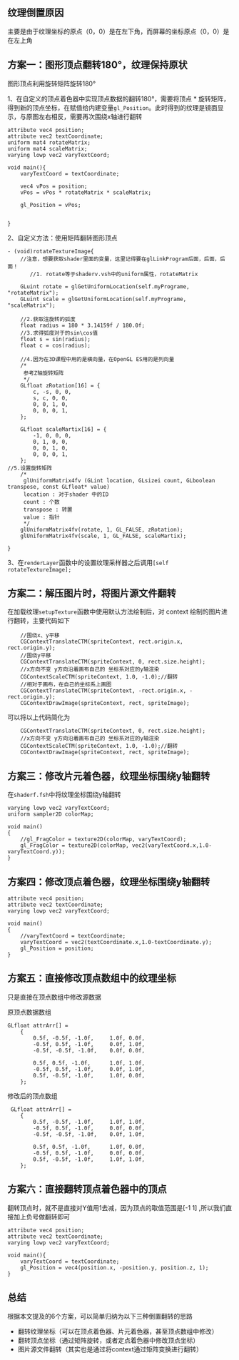 ## 纹理倒置原因

主要是由于纹理坐标的原点（0，0）是在左下角，而屏幕的坐标原点（0，0）是在左上角

## 方案一：图形顶点翻转180°，纹理保持原状

图形顶点利用旋转矩阵旋转180°

1、在自定义的顶点着色器中实现顶点数据的翻转180°，需要将顶点 * 旋转矩阵，得到新的顶点坐标，在赋值给内建变量`gl_Position`。此时得到的纹理是镜面显示，与原图左右相反，需要再次围绕x轴进行翻转

```
attribute vec4 position;
attribute vec2 textCoordinate;
uniform mat4 rotateMatrix;
uniform mat4 scaleMatrix;
varying lowp vec2 varyTextCoord;

void main(){
    varyTextCoord = textCoordinate;
    
    vec4 vPos = position;
    vPos = vPos * rotateMatrix * scaleMatrix;
    
    gl_Position = vPos;
    
    
}
```

2、自定义方法：使用矩阵翻转图形顶点

```
- (void)rotateTextureImage{
    //注意，想要获取shader里面的变量，这里记得要在glLinkProgram后面，后面，后面！
       //1. rotate等于shaderv.vsh中的uniform属性，rotateMatrix
    
    GLuint rotate = glGetUniformLocation(self.myPrograme, "rotateMatrix");
    GLuint scale = glGetUniformLocation(self.myPrograme, "scaleMatrix");
    
    //2.获取渲旋转的弧度
    float radius = 180 * 3.14159f / 180.0f;
    //3.求得弧度对于的sin\cos值
    float s = sin(radius);
    float c = cos(radius);
    
    //4.因为在3D课程中用的是横向量，在OpenGL ES用的是列向量
    /*
     参考Z轴旋转矩阵
     */
    GLfloat zRotation[16] = {
        c, -s, 0, 0,
        s, c, 0, 0,
        0, 0, 1, 0,
        0, 0, 0, 1,
    };
    
    GLfloat scaleMartix[16] = {
        -1, 0, 0, 0,
        0, 1, 0, 0,
        0, 0, 1, 0,
        0, 0, 0, 1,
    };
//5.设置旋转矩阵
    /*
     glUniformMatrix4fv (GLint location, GLsizei count, GLboolean transpose, const GLfloat* value)
     location : 对于shader 中的ID
     count : 个数
     transpose : 转置
     value : 指针
     */
    glUniformMatrix4fv(rotate, 1, GL_FALSE, zRotation);
    glUniformMatrix4fv(scale, 1, GL_FALSE, scaleMartix);
    
}
```

3、在`renderLayer`函数中的设置纹理采样器之后调用`[self rotateTextureImage];`

## 方案二：解压图片时，将图片源文件翻转

在加载纹理`setupTexture`函数中使用默认方法绘制后，对 context 绘制的图片进行翻转，主要代码如下

```
    //围绕x、y平移
    CGContextTranslateCTM(spriteContext, rect.origin.x, rect.origin.y);
    //围绕y平移
    CGContextTranslateCTM(spriteContext, 0, rect.size.height);
    //x⽅向不变 y⽅向沿着画布⾃己的 坐标系对应的y轴渲染
    CGContextScaleCTM(spriteContext, 1.0, -1.0);//翻转
    //相对于画布，在自己的坐标系上画图
    CGContextTranslateCTM(spriteContext, -rect.origin.x, -rect.origin.y);
    CGContextDrawImage(spriteContext, rect, spriteImage);
```

可以将以上代码简化为

```
    CGContextTranslateCTM(spriteContext, 0, rect.size.height);
    //x⽅向不变 y⽅向沿着画布⾃己的 坐标系对应的y轴渲染
    CGContextScaleCTM(spriteContext, 1.0, -1.0);//翻转
    CGContextDrawImage(spriteContext, rect, spriteImage);
```

## 方案三：修改片元着色器，纹理坐标围绕y轴翻转

在`shaderf.fsh`中将纹理坐标围绕y轴翻转

```
varying lowp vec2 varyTextCoord;
uniform sampler2D colorMap;

void main()
{
    //gl_FragColor = texture2D(colorMap, varyTextCoord);
    gl_FragColor = texture2D(colorMap, vec2(varyTextCoord.x,1.0-varyTextCoord.y));
}
```

## 方案四：修改顶点着色器，纹理坐标围绕y轴翻转

```
attribute vec4 position;
attribute vec2 textCoordinate;
varying lowp vec2 varyTextCoord;

void main()
{
    //varyTextCoord = textCoordinate;
    varyTextCoord = vec2(textCoordinate.x,1.0-textCoordinate.y);
    gl_Position = position;
}
```

## 方案五：直接修改顶点数组中的纹理坐标

只是直接在顶点数组中修改源数据

原顶点数据数组

```undefined
GLfloat attrArr[] =
    {
        0.5f, -0.5f, -1.0f,     1.0f, 0.0f,
        -0.5f, 0.5f, -1.0f,     0.0f, 1.0f,
        -0.5f, -0.5f, -1.0f,    0.0f, 0.0f,

        0.5f, 0.5f, -1.0f,      1.0f, 1.0f,
        -0.5f, 0.5f, -1.0f,     0.0f, 1.0f,
        0.5f, -0.5f, -1.0f,     1.0f, 0.0f,
    };
```

修改后的顶点数组

```undefined
 GLfloat attrArr[] =
    {
        0.5f, -0.5f, -1.0f,     1.0f, 1.0f,
        -0.5f, 0.5f, -1.0f,     0.0f, 0.0f,
        -0.5f, -0.5f, -1.0f,    0.0f, 1.0f,
        
        0.5f, 0.5f, -1.0f,      1.0f, 0.0f,
        -0.5f, 0.5f, -1.0f,     0.0f, 0.0f,
        0.5f, -0.5f, -1.0f,     1.0f, 1.0f,
    };
```

## 方案六：直接翻转顶点着色器中的顶点

翻转顶点时，就不是直接对Y值用1去减，因为顶点的取值范围是[-1 1] ,所以我们直接加上负号做翻转即可

```
attribute vec4 position;
attribute vec2 textCoordinate;
varying lowp vec2 varyTextCoord;

void main(){
    varyTextCoord = textCoordinate;
    gl_Position = vec4(position.x, -position.y, position.z, 1);
}
```

## 总结

根据本文提及的6个方案，可以简单归纳为以下三种倒置翻转的思路

- 翻转纹理坐标（可以在顶点着色器、片元着色器，甚至顶点数组中修改）
- 翻转顶点坐标（通过矩阵旋转，或者定点着色器中修改顶点坐标）
- 图片源文件翻转（其实也是通过将context通过矩阵变换进行翻转）